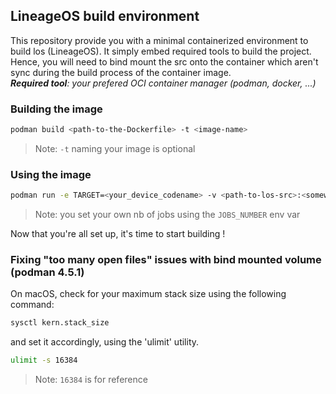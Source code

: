 ## LineageOS build environment
This repository provide you with a minimal containerized environment to build los (LineageOS). It simply embed required tools to build the project. Hence, you will need to bind mount the src onto the container which aren't sync during the build process of the container image. \
_**Required tool**: your prefered OCI container manager (podman, docker, ...)_

### Building the image
```sh
podman build <path-to-the-Dockerfile> -t <image-name>
```
> Note: `-t` naming your image is optional 

### Using the image
```sh
podman run -e TARGET=<your_device_codename> -v <path-to-los-src>:<somewhere-in-the-container> -it <image-name/id>
```
> Note: you set your own nb of jobs using the `JOBS_NUMBER` env var

Now that you're all set up, it's time to start building !

### Fixing "too many open files" issues with bind mounted volume (podman 4.5.1)
On macOS, check for your maximum stack size using the following command:
```sh
sysctl kern.stack_size
```
and set it accordingly, using the 'ulimit' utility.
```sh 
ulimit -s 16384
```
> Note: `16384` is for reference